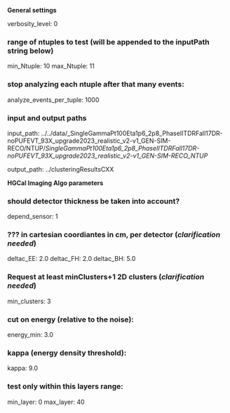 **General settings**

verbosity_level:  0

### range of ntuples to test (will be appended to the inputPath string below)
min_Ntuple:  10
max_Ntuple:  11

### stop analyzing each ntuple after that many events: 
analyze_events_per_tuple:     1000

### input and output paths

input_path: ../../data/_SingleGammaPt100Eta1p6_2p8_PhaseIITDRFall17DR-noPUFEVT_93X_upgrade2023_realistic_v2-v1_GEN-SIM-RECO/NTUP/_SingleGammaPt100Eta1p6_2p8_PhaseIITDRFall17DR-noPUFEVT_93X_upgrade2023_realistic_v2-v1_GEN-SIM-RECO_NTUP_

output_path: ../clusteringResultsCXX



**HGCal Imaging Algo parameters**

### should detector thickness be taken into account?
depend_sensor:  1

### ??? in cartesian coordiantes in cm, per detector (*clarification needed*)
deltac_EE:    2.0
deltac_FH:    2.0
deltac_BH:    5.0

### Request at least minClusters+1 2D clusters  (*clarification needed*)
min_clusters: 3

### cut on energy (relative to the noise):
energy_min:  3.0

### kappa (energy density threshold):
kappa:  9.0

### test only within this layers range:
min_layer: 0
max_layer: 40
